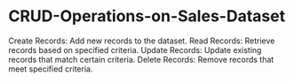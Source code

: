 # CRUD-Operations-on-Sales-Dataset
Create Records: Add new records to the dataset. Read Records: Retrieve records based on specified criteria. Update Records: Update existing records that match certain criteria. Delete Records: Remove records that meet specified criteria.
